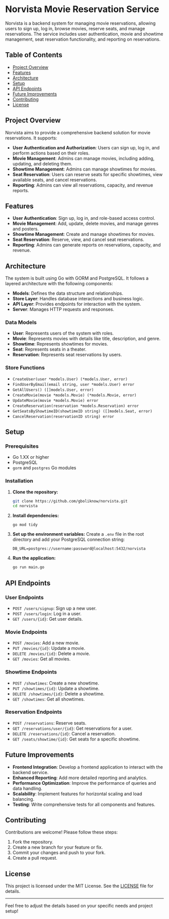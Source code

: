 # Norvista Movie Reservation Service

Norvista is a backend system for managing movie reservations, allowing users to sign up, log in, browse movies, reserve seats, and manage reservations. The service includes user authentication, movie and showtime management, seat reservation functionality, and reporting on reservations.

## Table of Contents
- [Project Overview](#project-overview)
- [Features](#features)
- [Architecture](#architecture)
- [Setup](#setup)
- [API Endpoints](#api-endpoints)
- [Future Improvements](#future-improvements)
- [Contributing](#contributing)
- [License](#license)

## Project Overview

Norvista aims to provide a comprehensive backend solution for movie reservations. It supports:
- **User Authentication and Authorization**: Users can sign up, log in, and perform actions based on their roles.
- **Movie Management**: Admins can manage movies, including adding, updating, and deleting them.
- **Showtime Management**: Admins can manage showtimes for movies.
- **Seat Reservation**: Users can reserve seats for specific showtimes, view available seats, and cancel reservations.
- **Reporting**: Admins can view all reservations, capacity, and revenue reports.

## Features

- **User Authentication**: Sign up, log in, and role-based access control.
- **Movie Management**: Add, update, delete movies, and manage genres and posters.
- **Showtime Management**: Create and manage showtimes for movies.
- **Seat Reservation**: Reserve, view, and cancel seat reservations.
- **Reporting**: Admins can generate reports on reservations, capacity, and revenue.

## Architecture

The system is built using Go with GORM and PostgreSQL. It follows a layered architecture with the following components:

- **Models**: Defines the data structure and relationships.
- **Store Layer**: Handles database interactions and business logic.
- **API Layer**: Provides endpoints for interaction with the system.
- **Server**: Manages HTTP requests and responses.

### Data Models

- **User**: Represents users of the system with roles.
- **Movie**: Represents movies with details like title, description, and genre.
- **Showtime**: Represents showtimes for movies.
- **Seat**: Represents seats in a theater.
- **Reservation**: Represents seat reservations by users.

### Store Functions

- `CreateUser(user *models.User) (*models.User, error)`
- `FindUserByEmail(email string, user *models.User) error`
- `GetAllUsers() ([]models.User, error)`
- `CreateMovie(movie *models.Movie) (*models.Movie, error)`
- `UpdateMovie(movie *models.Movie) error`
- `CreateReservation(reservation *models.Reservation) error`
- `GetSeatsByShowtimeID(showtimeID string) ([]models.Seat, error)`
- `CancelReservation(reservationID string) error`

## Setup

### Prerequisites

- Go 1.XX or higher
- PostgreSQL
- `gorm` and `postgres` Go modules

### Installation

1. **Clone the repository:**
   ```bash
   git clone https://github.com/gboliknow/norvista.git
   cd norvista
   ```

2. **Install dependencies:**
   ```bash
   go mod tidy
   ```

3. **Set up the environment variables:**
   Create a `.env` file in the root directory and add your PostgreSQL connection string:
   ```
   DB_URL=postgres://username:password@localhost:5432/norvista
   ```

4. **Run the application:**
   ```bash
   go run main.go
   ```

## API Endpoints

### User Endpoints

- `POST /users/signup`: Sign up a new user.
- `POST /users/login`: Log in a user.
- `GET /users/{id}`: Get user details.

### Movie Endpoints

- `POST /movies`: Add a new movie.
- `PUT /movies/{id}`: Update a movie.
- `DELETE /movies/{id}`: Delete a movie.
- `GET /movies`: Get all movies.

### Showtime Endpoints

- `POST /showtimes`: Create a new showtime.
- `PUT /showtimes/{id}`: Update a showtime.
- `DELETE /showtimes/{id}`: Delete a showtime.
- `GET /showtimes`: Get all showtimes.

### Reservation Endpoints

- `POST /reservations`: Reserve seats.
- `GET /reservations/user/{id}`: Get reservations for a user.
- `DELETE /reservations/{id}`: Cancel a reservation.
- `GET /seats/showtime/{id}`: Get seats for a specific showtime.

## Future Improvements

- **Frontend Integration**: Develop a frontend application to interact with the backend service.
- **Enhanced Reporting**: Add more detailed reporting and analytics.
- **Performance Optimization**: Improve the performance of queries and data handling.
- **Scalability**: Implement features for horizontal scaling and load balancing.
- **Testing**: Write comprehensive tests for all components and features.

## Contributing

Contributions are welcome! Please follow these steps:

1. Fork the repository.
2. Create a new branch for your feature or fix.
3. Commit your changes and push to your fork.
4. Create a pull request.

## License

This project is licensed under the MIT License. See the [LICENSE](LICENSE) file for details.

---

Feel free to adjust the details based on your specific needs and project setup!
